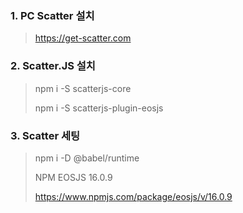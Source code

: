 
### 1. PC Scatter 설치
> https://get-scatter.com

### 2. Scatter.JS 설치
> npm i -S scatterjs-core
>
> npm i -S scatterjs-plugin-eosjs

### 3. Scatter 세팅
> npm i -D @babel/runtime
>
> NPM EOSJS 16.0.9
>
> https://www.npmjs.com/package/eosjs/v/16.0.9
